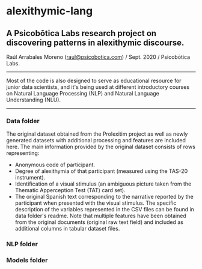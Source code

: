# alexithymic-lang
## A Psicobōtica Labs research project on discovering patterns in alexithymic discourse.
Raúl Arrabales Moreno (raul@psicobotica.com) / Sept. 2020 / Psicobōtica Labs.
<hr>
Most of the code is also designed to serve as educational resource for junior data scientists, and it's being used at different introductory courses on Natural Language Processing (NLP) and Natural Language Understanding (NLU). 
<hr>

### Data folder
The original dataset obtained from the Prolexitim project as well as newly generated datasets with additional processing and features are included here.
The main information provided by the original dataset consists of rows representing: 
- Anonymous code of participant. 
- Degree of alexithymia of that participant (measured using the TAS-20 instrument). 
- Identification of a visual stimulus (an ambiguous picture taken from the Thematic Apperception Test (TAT) card set). 
- The original Spanish text corresponding to the narrative reported by the participant when presented with the visual stimulus.
The specific description of the variables represented in the CSV files can be found in data folder's readme.
Note that multiple features have been obtained from the original documents (original raw text field) and included as additional columns in tabular dataset files. 

### NLP folder

### Models folder 
